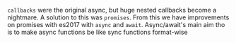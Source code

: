 `callbacks` were the original async, but huge nested callbacks become a nightmare. A solution to this was `promises`. From this we have improvements on promises with es2017 with `async` and `await`. Async/await's main aim tho is to make async functions be like sync functions format-wise
